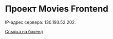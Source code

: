 # Проект Movies Frontend

IP-адрес сервера: 130.193.52.202.

[Ссылка на бэкенд](http://save.movies.nomoredomains.monster)
